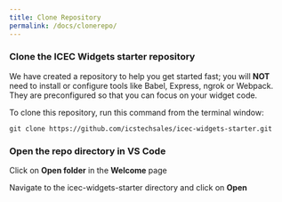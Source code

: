 ```yaml
---
title: Clone Repository
permalink: /docs/clonerepo/
---
```


### Clone the ICEC Widgets starter repository
We have created a repository to help you get started fast; you will **NOT** need to install or configure tools like Babel, Express, ngrok or Webpack.  They are preconfigured so that you can focus on your widget code.

To clone this repository, run this command from the terminal window:
```
git clone https://github.com/icstechsales/icec-widgets-starter.git
```


### Open the repo directory in VS Code
Click on **Open folder** in the **Welcome** page 

Navigate to the icec-widgets-starter directory and click on **Open**